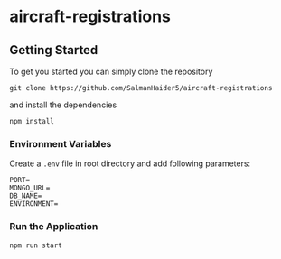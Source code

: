 # aircraft-registrations

## Getting Started
To get you started you can simply clone the repository

```
git clone https://github.com/SalmanHaider5/aircraft-registrations
```
and install the dependencies
```
npm install
```

### Environment Variables
Create a `.env` file in root directory and add following parameters:
```shell
PORT=
MONGO_URL=
DB_NAME=
ENVIRONMENT=
```

### Run the Application
```
npm run start
```